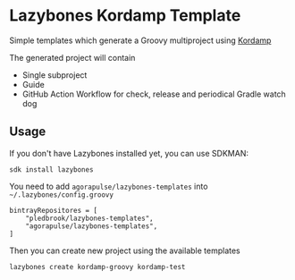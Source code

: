 # Lazybones Kordamp Template

Simple templates which generate a Groovy multiproject using [Kordamp][1]

The generated project will contain
 * Single subproject
 * Guide
 * GitHub Action Workflow for check, release and periodical Gradle watch dog
 
## Usage

If you don't have Lazybones installed yet, you can use SDKMAN:

```
sdk install lazybones
```

You need to add `agorapulse/lazybones-templates` into `~/.lazybones/config.groovy`

```
bintrayRepositores = [
    "pledbrook/lazybones-templates",
    "agorapulse/lazybones-templates",
]
```

Then you can create new project using the available templates

```
lazybones create kordamp-groovy kordamp-test
```

[1]: http://kordamp.org/kordamp-gradle-plugins/
